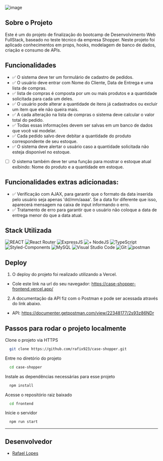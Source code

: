 ![image](https://github.com/rafix923/case-shopper/assets/99361183/dab7a86d-1392-4a53-9526-c9f99439f543)

## Sobre o Projeto

Este é um do projeto de finalização do bootcamp de Desenvolvimento Web FullStack, baseado no teste técnico da empresa Shopper. Neste projeto foi aplicado conhecimentos em props, hooks, modelagem de banco de dados, criação e consumo de APIs. 

## Funcionalidades

- ✅ O sistema deve ter um formulário de cadastro de pedidos.
- ✅ O usuário deve entrar com Nome do Cliente, Data de Entrega e uma lista de compras.
- ✅ lista de compras é composta por um ou mais produtos e a quantidade solicitada para 
cada um deles.
- ✅ O usuário pode alterar a quantidade de itens já cadastrados ou excluir um item que ele 
não queira mais.
- ✅ A cada alteração na lista de compras o sistema deve calcular o valor total do pedido.
- ✅ Todas essas informações devem ser salvas em um banco de dados que você vai modelar.
- ✅ Cada pedido salvo deve debitar a quantidade do produto correspondente de seu estoque.
- ✅ O sistema deve alertar o usuário caso a quantidade solicitada não esteja disponível no 
estoque.
- [ ] O sistema também deve ter uma função para mostrar o estoque atual exibindo: Nome do 
produto e a quantidade em estoque.

## Funcionalidades extras adicionadas:

- ✅ Verificação com AJAX, para garantir que o formato da data inserida pelo usuário seja apenas 'dd/mm/aaaa'.
Se a data for diferente que isso, aparecerá mensagem na caixa de input informando o erro.
- ✅ Tratamento de erro para garantir que o usuário não coloque a data de entrega menor do que a data atual.
  
## Stack Utilizada

![REACT](https://img.shields.io/badge/React-20232A?style=for-the-badge&logo=react&logoColor=61DAFB)
![React Router](https://img.shields.io/badge/React_Router-CA4245?style=for-the-badge&logo=react-router&logoColor=white)
![ExpressJS](https://img.shields.io/badge/Express.js-404D59?style=for-the-badge)
![+ NodeJS](https://img.shields.io/badge/Node.js-43853D?style=for-the-badge&logo=node.js&logoColor=white)
![TypeScript](https://img.shields.io/badge/TypeScript-007ACC?style=for-the-badge&logo=typescript&logoColor=white)
![Styled-Components](https://img.shields.io/badge/styled--components-DB7093?style=for-the-badge&logo=styled-components&logoColor=white)
![MySQL](https://img.shields.io/badge/MySQL-00000F?style=for-the-badge&logo=mysql&logoColor=white)
![Visual Studio Code](https://img.shields.io/badge/Visual_Studio_Code-0078D4?style=for-the-badge&logo=visual%20studio%20code&logoColor=white)
![Git](https://img.shields.io/badge/GIT-E44C30?style=for-the-badge&logo=git&logoColor=white)
![postman](https://img.shields.io/badge/Postman-FF6C37?style=for-the-badge&logo=Postman&logoColor=white)

## Deploy 

1) O deploy do projeto foi realizado utilizando a Vercel.

- Cole este link na url do seu navegador: https://case-shopper-frontend.vercel.app/

2) A documentação da API fiz com o Postman e pode ser acessada através do link abaixo.

- API: https://documenter.getpostman.com/view/22348177/2s93z86NDr

## Passos para rodar o projeto localmente
  
Clone o projeto via HTTPS

```bash
  git clone https://github.com/rafix923/case-shopper.git
```

Entre no diretório do projeto

```bash
  cd case-shopper
```

Instale as dependências necessárias para esse projeto

```bash
  npm install
```

Acesse o repositório raiz baixado

```bash
  cd frontend
```

Inicie o servidor

```bash
  npm run start
```
 --- 
## Desenvolvedor
  
- [Rafael Lopes](https://github.com/rafix923)


